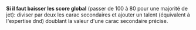 **Si il faut baisser les score global** (passer de 100 à 80 pour une majorité de jet): diviser par deux les carac secondaires et ajouter un talent (équivalent à l'expertise dnd) doublant la valeur d'une carac secondaire précise.